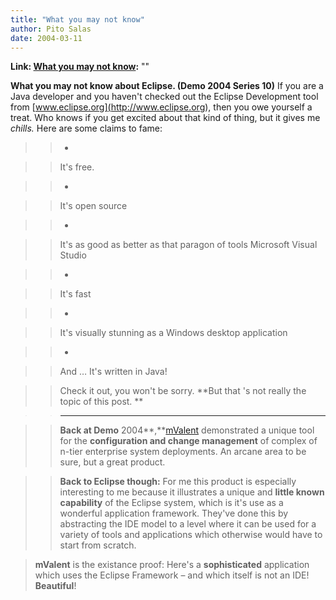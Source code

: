 ```yaml
---
title: "What you may not know"
author: Pito Salas
date: 2004-03-11
---
```


**Link: [What you may not know](None):** ""

**What you may not know about Eclipse. (Demo 2004 Series 10)** If you are a
Java developer and you haven't checked out the Eclipse Development tool from
[www.eclipse.org](<http://www.eclipse.org>), then you owe yourself a treat.
Who knows if you get excited about that kind of thing, but it gives me
_chills._ Here are some claims to fame:

>>

>>  
>
>>

>>  
>
>>   *  
>
>>

>> It's free.

>>

>>  
>
>>   *  
>
>>

>> It's open source

>>

>>  
>
>>   *  
>
>>

>> It's as good as better as that paragon of tools Microsoft Visual Studio

>>

>>  
>
>>   *  
>
>>

>> It's fast

>>

>>  
>
>>   *  
>
>>

>> It's visually stunning as a Windows desktop application

>>

>>  
>
>>   *  
>
>>

>> And … It's written in Java!

>>

>>

  
>
>>

>> Check it out, you won't be sorry. **But that 's not really the topic of
this post. **

>>

>>  
>
>>

>> ****

>>

>>  
>
>>

>> **Back at Demo** 2004**,**[mValent](<http://www.mvalent.com>) demonstrated
a unique tool for the **configuration and change management** of complex of
n-tier enterprise system deployments. An arcane area to be sure, but a great
product.

>>

>>  
>
>>

>>  
>>

>>  
>
>>

>> **Back to Eclipse though:** For me this product is especially interesting
to me because it illustrates a unique and **little known capability** of the
Eclipse system, which is it's use as a wonderful application framework.
They've done this by abstracting the IDE model to a level where it can be used
for a variety of tools and applications which otherwise would have to start
from scratch.

>>

>>  
>
>>

>>  
> **mValent**  is the existance proof: Here's a **sophisticated** application
> which uses the Eclipse Framework – and which itself is not an IDE!
> **Beautiful**!


